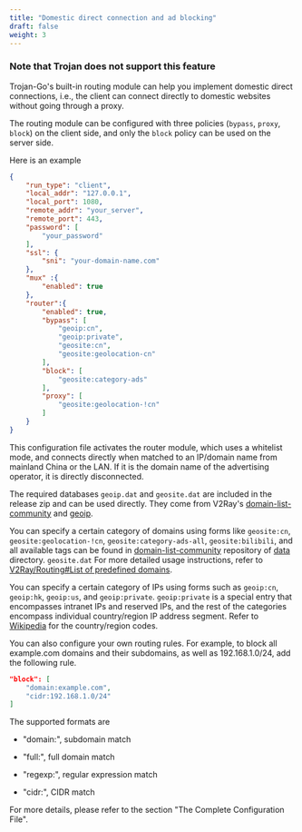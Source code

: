 ```yaml
---
title: "Domestic direct connection and ad blocking"
draft: false
weight: 3
---
```


### Note that Trojan does not support this feature

Trojan-Go's built-in routing module can help you implement domestic direct connections, i.e., the client can connect directly to domestic websites without going through a proxy.

The routing module can be configured with three policies (```bypass```, ```proxy```, ```block```) on the client side, and only the ```block``` policy can be used on the server side.

Here is an example

```json
{
    "run_type": "client",
    "local_addr": "127.0.0.1",
    "local_port": 1080,
    "remote_addr": "your_server",
    "remote_port": 443,
    "password": [
        "your_password"
    ],
    "ssl": {
        "sni": "your-domain-name.com"
    },
    "mux" :{
        "enabled": true
    },
    "router":{
        "enabled": true,
        "bypass": [
            "geoip:cn",
            "geoip:private",
            "geosite:cn",
            "geosite:geolocation-cn"
        ],
        "block": [
            "geosite:category-ads"
        ],
        "proxy": [
            "geosite:geolocation-!cn"
        ]
    }
}
```

This configuration file activates the router module, which uses a whitelist mode, and connects directly when matched to an IP/domain name from mainland China or the LAN. If it is the domain name of the advertising operator, it is directly disconnected.

The required databases ```geoip.dat``` and ```geosite.dat``` are included in the release zip and can be used directly. They come from V2Ray's [domain-list-community](https://github.com/v2fly/domain-list-community) and [geoip](https://github.com/v2fly/geoip).

You can specify a certain category of domains using forms like ```geosite:cn```, ```geosite:geolocation-!cn```, ```geosite:category-ads-all```, ```geosite:bilibili```, and all available tags can be found in [ domain-list-community](https://github.com/v2fly/domain-list-community) repository of [data](https://github.com/v2fly/domain-list-community/tree/master/data) directory. ```geosite.dat``` For more detailed usage instructions, refer to [V2Ray/Routing#List of predefined domains](https://www.v2fly.org/config/routing.html#预定义域名列表).

You can specify a certain category of IPs using forms such as ```geoip:cn```, ```geoip:hk```, ```geoip:us```, and ```geoip:private```. ```geoip:private``` is a special entry that encompasses intranet IPs and reserved IPs, and the rest of the categories encompass individual country/region IP address segment. Refer to [Wikipedia](https://zh.wikipedia.org/wiki/%E5%9C%8B%E5%AE%B6%E5%9C%B0%E5%8D%80%E4%BB%A3%E7%A2%BC) for the country/region codes.

You can also configure your own routing rules. For example, to block all example.com domains and their subdomains, as well as 192.168.1.0/24, add the following rule.

```json
"block": [
    "domain:example.com",
    "cidr:192.168.1.0/24"
]
```

The supported formats are

- "domain:", subdomain match

- "full:", full domain match

- "regexp:", regular expression match

- "cidr:", CIDR match

For more details, please refer to the section "The Complete Configuration File".
